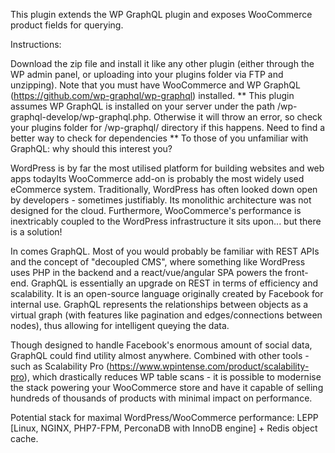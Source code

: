 This plugin extends the WP GraphQL plugin and exposes WooCommerce product fields for querying.

Instructions:

Download the zip file and install it like any other plugin (either through the WP admin panel, or uploading into your plugins folder via FTP and unzipping).
Note that you must have WooCommerce and WP GraphQL (https://github.com/wp-graphql/wp-graphql) installed.
** This plugin assumes WP GraphQL is installed on your server under the path /wp-graphql-develop/wp-graphql.php. Otherwise it will throw an error, so check your plugins folder for /wp-graphql/ directory if this happens. Need to find a better way to check for dependencies **
To those of you unfamiliar with GraphQL: why should this interest you?

WordPress is by far the most utilised platform for building websites and web apps todayIts WooCommerce add-on is probably the most widely used eCommerce system. Traditionally, WordPress has often looked down open by developers - sometimes justifiably. Its monolithic architecture was not designed for the cloud. Furthermore, WooCommerce's performance is inextricably coupled to the WordPress infrastructure it sits upon... but there is a solution!

In comes GraphQL. Most of you would probably be familiar with REST APIs and the concept of "decoupled CMS", where something like WordPress uses PHP in the backend and a react/vue/angular SPA powers the front-end. GraphQL is essentially an upgrade on REST in terms of efficiency and scalability. It is an open-source language originally created by Facebook for internal use. GraphQL represents the relationships between objects as a virtual graph (with features like pagination and edges/connections between nodes), thus allowing for intelligent queying the data.

Though designed to handle Facebook's enormous amount of social data, GraphQL could find utility almost anywhere. Combined with other tools - such as Scalability Pro (https://www.wpintense.com/product/scalability-pro), which drastically reduces WP table scans - it is possible to modernise the stack powering your WooCommerce store and have it capable of selling hundreds of thousands of products with minimal impact on performance.

Potential stack for maximal WordPress/WooCommerce performance: LEPP [Linux, NGINX, PHP7-FPM, PerconaDB with InnoDB engine] + Redis object cache.
